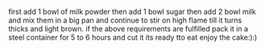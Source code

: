 first add 1 bowl of milk powder then add 1 bowl sugar then add 2 bowl milk and mix them in a big pan and continue to stir on high flame till it turns thicks and light brown.
if the above requirements are fulfilled pack it in a steel container for 5 to 6 hours and cut it
its ready tto eat enjoy the cake:):)